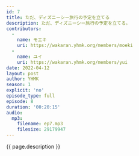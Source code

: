 ```yaml
---
id: 7
title: ただ、ディズニーシー旅行の予定を立てる
description: ただ、ディズニーシー旅行の予定を立てる。
contributors:
  - 
    name: モエキ
    uri: https://wakaran.yhmk.org/members/moeki
  -
    name: ユイ
    uri: https://wakaran.yhmk.org/members/yui
date: 2022-04-12
layout: post
author: YHMK
season: 1
explicit: 'no'
episode_type: full
episode: 8
duration: '00:20:15'
audio:
  mp3:
    filename: ep7.mp3
    filesize: 29179947
---
```


{{ page.description }}

